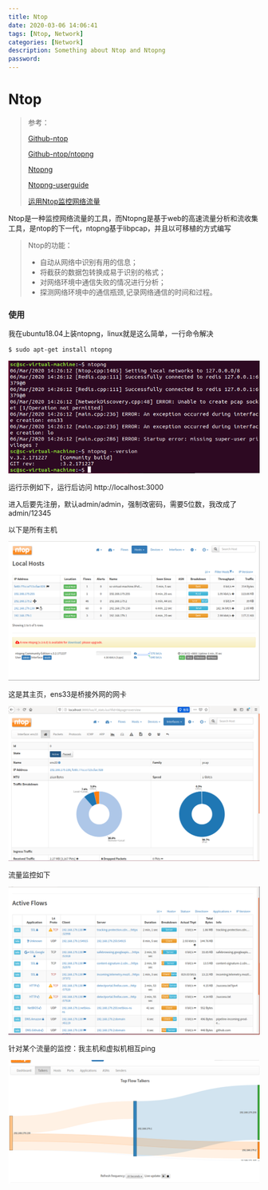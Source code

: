 ```yaml
---
title: Ntop
date: 2020-03-06 14:06:41
tags: [Ntop, Network]
categories: [Network]
description: Something about Ntop and Ntopng
password:
---
```




# Ntop



> 参考：
>
> [Github-ntop](https://github.com/ntop)
>
> [Github-ntop/ntopng](https://github.com/ntop/ntopng)
>
> [Ntopng](https://www.ntop.org/products/traffic-analysis/ntop/)
>
> [Ntopng-userguide](https://www.ntop.org/guides/ntopng/)
>
> [运用Ntop监控网络流量](https://www.jianshu.com/p/ef2252dbc176)
>
> 



Ntop是一种监控网络流量的工具，而Ntopng是基于web的高速流量分析和流收集工具，是ntop的下一代，ntopng基于libpcap，并且以可移植的方式编写

> Ntop的功能：
>
> * 自动从网络中识别有用的信息；
> * 将截获的数据包转换成易于识别的格式；
> * 对网络环境中通信失败的情况进行分析；
> * 探测网络环境中的通信瓶颈,记录网络通信的时间和过程。





### 使用

我在ubuntu18.04上装ntopng，linux就是这么简单，一行命令解决

```sh
$ sudo apt-get install ntopng
```

![](Ntop/1.png)



运行示例如下，运行后访问 http://localhost:3000

进入后要先注册，默认admin/admin，强制改密码，需要5位数，我改成了admin/12345

以下是所有主机

![](Ntop/2.png)



这是其主页，ens33是桥接外网的网卡

![](Ntop/3.png)



流量监控如下

![](Ntop/4.png)



针对某个流量的监控：我主机和虚拟机相互ping

![](Ntop/5.png)
